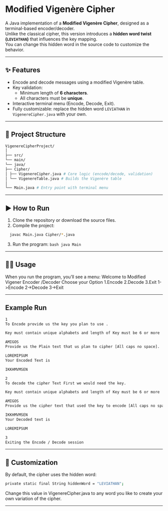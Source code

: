 # Modified Vigenère Cipher

A Java implementation of a **Modified Vigenère Cipher**, designed as a terminal-based encoder/decoder.  
Unlike the classical cipher, this version introduces a **hidden word twist (`LEVIATHAN`)** that influences the key mapping.  
You can change this hidden word in the source code to customize the behavior.

---

## ✨ Features
- Encode and decode messages using a modified Vigenère table.
- Key validation:
  - Minimum length of **6 characters**.
  - All characters must be **unique**.
- Interactive terminal menu (Encode, Decode, Exit).
- Fully customizable: replace the hidden word `LEVIATHAN` in `VigenereCipher.java` with your own.

---

## 📂 Project Structure
```bash
VigenereCipherProject/
│
├── src/
└── main/
└── java/
├── Cipher/
│ ├── VigenereCipher.java # Core logic (encode/decode, validation)
│ └── VigenereTable.java # Builds the Vigenère table
│
└── Main.java # Entry point with terminal menu
```

---

## ▶️ How to Run
  1. Clone the repository or download the source files.  
  2. Compile the project:
   ```bash
     javac Main.java Cipher/*.java
   ```
  3. Run the program:
    ```bash
    java Main
    ```
---

## 🧑‍💻 Usage
When you run the program, you’ll see a menu:
Welcome to Modified Vigener Encoder /Decoder
Choose your Option
1.Encode
2.Decode
3.Exit
1->Encode        2->Decode        3->Exit

---

## Example Run
```bash
1
To Encode provide us the key you plan to use .

Key must contain unique alphabets and length of Key must be 6 or more

AMIGOS
Provide us the Plain text that us plan to cipher [All caps no space].

LOREMIPSUM
Your Encoded Text is 

IKKHMVMSEN

2
To decode the cipher Text First we would need the key.

Key must contain unique alphabets and length of Key must be 6 or more

AMIGOS
Provide us the cipher text that used the key to encode [All caps no space].

IKKHMVMSEN
Your Decoded text is 

LOREMIPSUM

3
Exiting the Encode / Decode session
```
---

## 🔧 Customization

By default, the cipher uses the hidden word: 
  ```bash
  private static final String hiddenWord = "LEVIATHAN";
  ```
Change this value in VigenereCipher.java to any word you like to create your own variation of the cipher.

---
